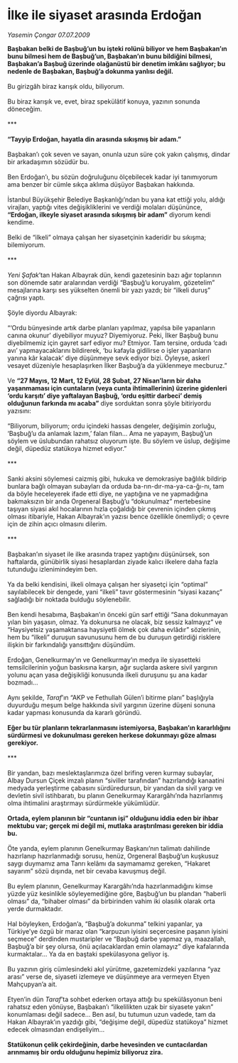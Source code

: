 # İlke ile siyaset arasında Erdoğan

*Yasemin Çongar 07.07.2009*

<div class="taraf_structure_2col_1zq">
<div class="margen_n">



 <p><b>Başbakan belki de Başbuğ’un bu işteki rolünü biliyor ve hem Başbakan’ın bunu bilmesi hem de Başbuğ’un, Başbakan’ın bunu bildiğini bilmesi, Başbakan’a Başbuğ üzerinde olağanüstü bir denetim imkânı sağlıyor; bu nedenle de Başbakan, Başbuğ’a dokunma yanlısı değil.</b> <br/><br/>Bu girizgâh biraz karışık oldu, biliyorum. <br/><br/>Bu biraz karışık ve, evet, biraz spekülâtif konuya, yazının sonunda döneceğim. <br/><br/>*** <b><br/><br/>“Tayyip Erdoğan, hayatla din arasında sıkışmış bir adam.”</b> <br/><br/>Başbakan’ı çok seven ve sayan, onunla uzun süre çok yakın çalışmış, dindar bir arkadaşımın sözüdür bu. <br/><br/>Ben Erdoğan’ı, bu sözün doğruluğunu ölçebilecek kadar iyi tanımıyorum ama benzer bir cümle sıkça aklıma düşüyor Başbakan hakkında. <br/><br/>İstanbul Büyükşehir Belediye Başkanlığı’ndan bu yana kat ettiği yolu, aldığı virajları, yaptığı vites değişikliklerini ve verdiği molaları düşününce, <b>“Erdoğan, ilkeyle siyaset arasında sıkışmış bir adam”</b> diyorum kendi kendime. <br/><br/>Belki de “ilkeli” olmaya çalışan her siyasetçinin kaderidir bu sıkışma; bilemiyorum. <br/><br/>*** <i><br/><br/>Yeni Şafak</i>’tan Hakan Albayrak dün, kendi gazetesinin bazı ağır toplarının son dönemde satır aralarından verdiği “Başbuğ’u koruyalım, gözetelim” mesajlarına karşı ses yükselten önemli bir yazı yazdı; bir “ilkeli duruş” çağrısı yaptı. <br/><br/>Şöyle diyordu Albayrak: <br/><br/>“‘Ordu bünyesinde artık darbe planları yapılmaz, yapılsa bile yapanların canına okunur’ diyebiliyor muyuz? Diyemiyoruz. Peki, İlker Başbuğ bunu diyebilmemiz için gayret sarf ediyor mu? Etmiyor. Tam tersine, orduda ‘cadı avı’ yapmayacaklarını bildirerek, ‘bu kafayla gidilirse o işler yapanların yanına kâr kalacak’ diye düşünmeye sevk ediyor bizi. Öyleyse, askerî vesayet düzeniyle hesaplaşırken İlker Başbuğ’a da yüklenmeye mecburuz.” <br/><br/>Ve <b>“27 Mayıs, 12 Mart, 12 Eylül, 28 Şubat, 27 Nisan’ların bir daha yaşanmaması için cuntaların (veya cunta ihtimallerinin) üzerine gidenleri ‘ordu karşıtı’ diye yaftalayan Başbuğ, ‘ordu eşittir darbeci’ demiş olduğunun farkında mı acaba”</b> diye sorduktan sonra şöyle bitiriyordu yazısını: <br/><br/>“Biliyorum, biliyorum; ordu içindeki hassas dengeler, değişimin zorluğu, ‘Başbuğ’u da anlamak lazım,’ falan filan... Ama ne yapayım, Başbuğ’un söylem ve üslubundan rahatsız oluyorum işte. Bu söylem ve üslup, değişime değil, düpedüz statükoya hizmet ediyor.” <br/><br/>*** <br/><br/>Sanki aksini söylemesi caizmiş gibi, hukuka ve demokrasiye bağlılık bildirip bunlara bağlı olmayan subayları da orduda ba-rın-dır-ma-ya-ca-ğı-nı, tam da böyle heceleyerek ifade etti diye, ne yaptığına ve ne yapmadığına bakmaksızın bir anda Orgeneral Başbuğ’u “dokunulmaz” mertebesine taşıyan siyasi akıl hocalarının hızla çoğaldığı bir çevrenin içinden çıkmış olması itibariyle, Hakan Albayrak’ın yazısı bence özellikle önemliydi; o çevre için de zihin açıcı olmasını dilerim. <br/><br/>*** <br/><br/>Başbakan’ın siyaset ile ilke arasında trapez yaptığını düşünürsek, son haftalarda, günübirlik siyasi hesaplardan ziyade kalıcı ilkelere daha fazla tutunduğu izlenimindeyim ben. <br/><br/>Ya da belki kendisini, ilkeli olmaya çalışan her siyasetçi için “optimal” sayılabilecek bir dengede, yani “ilkeli” tavır göstermesinin “siyasi kazanç” sağladığı bir noktada bulduğu söylenebilir. <br/><br/>Ben kendi hesabıma, Başbakan’ın önceki gün sarf ettiği “Sana dokunmayan yılan bin yaşasın, olmaz. Ya dokunursa ne olacak, biz sessiz kalmayız” ve “Haysiyetsiz yaşamaktansa haysiyetli ölmek çok daha evlâdır” sözlerinin, hem bu “ilkeli” duruşun savunusunu hem de bu duruşun getirdiği risklere ilişkin bir farkındalığı yansıttığını düşündüm. <br/><br/>Erdoğan, Genelkurmay’ın ve Genelkurmay’ın medya ile siyasetteki temsilcilerinin yoğun baskısına karşın, ağır suçlarda askere sivil yargının yolunu açan yasa değişikliği konusunda ilkeli duruşunu şu ana kadar bozmadı... <br/><br/>Aynı şekilde, <i>Taraf</i>’ın “AKP ve Fethullah Gülen’i bitirme planı” başlığıyla duyurduğu meşum belge hakkında sivil yargının üzerine düşeni sonuna kadar yapması konusunda da kararlı göründü.<b> <br/><br/>Eğer bu tür planların tekrarlanmasını istemiyorsa, Başbakan’ın kararlılığını sürdürmesi ve dokunulması gereken herkese dokunmayı göze alması gerekiyor.</b> <br/><br/>*** <br/><br/>Bir yandan, bazı meslektaşlarımıza özel brifing veren kurmay subaylar, Albay Dursun Çiçek imzalı planın “siviller tarafından” hazırlandığı kanaatini medyada yerleştirme çabasını sürdüredursun, bir yandan da sivil yargı ve devletin sivil istihbaratı, bu planın Genelkurmay Karargâhı’nda hazırlanmış olma ihtimalini araştırmayı sürdürmekle yükümlüdür.<b> <br/><br/>Ortada, eylem planının bir “cuntanın işi” olduğunu iddia eden bir ihbar mektubu var; gerçek mi değil mi, mutlaka araştırılması gereken bir iddia bu.</b> <br/><br/>Öte yanda, eylem planının Genelkurmay Başkanı’nın talimatı dahilinde hazırlanıp hazırlanmadığı sorusu, henüz, Orgeneral Başbuğ’un kuşkusuz saygı duymamız ama Tanrı kelâmı da saymamamız gereken, “Hakaret sayarım” sözü dışında, net bir cevaba kavuşmuş değil. <br/><br/>Bu eylem planının, Genelkurmay Karargâhı’nda hazırlanmadığını kimse yüzde yüz kesinlikle söyleyemediğine göre, Başbuğ’un bu plandan “haberli olması” da, “bihaber olması” da birbirinden vahim iki olasılık olarak orta yerde durmaktadır. <br/><br/>Hal böyleyken, Erdoğan’a, “Başbuğ’a dokunma” telkini yapanlar, ya Türkiye’ye özgü bir maraz olan “karpuzun iyisini seçercesine paşanın iyisini seçmece” derdinden mustaripler ve “Başbuğ darbe yapmaz ya, maazallah, Başbuğ’a bir şey olursa, önü açılacaklardan emin olamayız” diye kafalarında kurmaktalar... Ya da en baştaki spekülasyona geliyor iş. <br/><br/>Bu yazının giriş cümlesindeki akıl yürütme, gazetemizdeki yazılarına “yaz arası” verse de, siyaseti izlemeye ve düşünmeye ara vermeyen Etyen Mahçupyan’a ait. <br/><br/>Etyen’in dün <i>Taraf</i>’ta sohbet ederken ortaya attığı bu spekülâsyonun beni rahatsız eden yönüyse, Başbakan’ı “ilkelilikten uzak bir siyasete yakın” konumlaması değil sadece... Ben asıl, bu tutumun uzun vadede, tam da Hakan Albayrak’ın yazdığı gibi, “değişime değil, düpedüz statükoya” hizmet edecek olmasından endişeliyim...<b> <br/><br/>Statükonun çelik çekirdeğinin, darbe hevesinden ve cuntacılardan arınmamış bir ordu olduğunu hepimiz biliyoruz zira.</b></p>
<br/>
<br/>
<br/>



<br/>


<div id="taraf_not">
</div>

</div>


</div>
